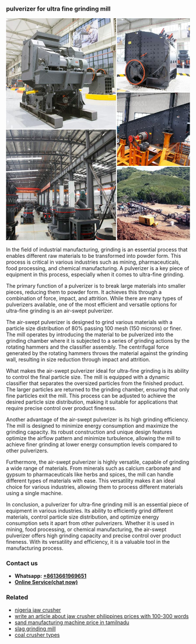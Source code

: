 <h3>pulverizer for ultra fine grinding mill</h3><img src='1702950344.jpg' alt=''><p>In the field of industrial manufacturing, grinding is an essential process that enables different raw materials to be transformed into powder form. This process is critical in various industries such as mining, pharmaceuticals, food processing, and chemical manufacturing. A pulverizer is a key piece of equipment in this process, especially when it comes to ultra-fine grinding.</p><p>The primary function of a pulverizer is to break large materials into smaller pieces, reducing them to powder form. It achieves this through a combination of force, impact, and attrition. While there are many types of pulverizers available, one of the most efficient and versatile options for ultra-fine grinding is an air-swept pulverizer.</p><p>The air-swept pulverizer is designed to grind various materials with a particle size distribution of 80% passing 100 mesh (150 microns) or finer. The mill operates by introducing the material to be pulverized into the grinding chamber where it is subjected to a series of grinding actions by the rotating hammers and the classifier assembly. The centrifugal force generated by the rotating hammers throws the material against the grinding wall, resulting in size reduction through impact and attrition.</p><p>What makes the air-swept pulverizer ideal for ultra-fine grinding is its ability to control the final particle size. The mill is equipped with a dynamic classifier that separates the oversized particles from the finished product. The larger particles are returned to the grinding chamber, ensuring that only fine particles exit the mill. This process can be adjusted to achieve the desired particle size distribution, making it suitable for applications that require precise control over product fineness.</p><p>Another advantage of the air-swept pulverizer is its high grinding efficiency. The mill is designed to minimize energy consumption and maximize the grinding capacity. Its robust construction and unique design features optimize the airflow pattern and minimize turbulence, allowing the mill to achieve finer grinding at lower energy consumption levels compared to other pulverizers.</p><p>Furthermore, the air-swept pulverizer is highly versatile, capable of grinding a wide range of materials. From minerals such as calcium carbonate and gypsum to pharmaceuticals like herbs and spices, the mill can handle different types of materials with ease. This versatility makes it an ideal choice for various industries, allowing them to process different materials using a single machine.</p><p>In conclusion, a pulverizer for ultra-fine grinding mill is an essential piece of equipment in various industries. Its ability to efficiently grind different materials, control particle size distribution, and optimize energy consumption sets it apart from other pulverizers. Whether it is used in mining, food processing, or chemical manufacturing, the air-swept pulverizer offers high grinding capacity and precise control over product fineness. With its versatility and efficiency, it is a valuable tool in the manufacturing process.</p><h3>Contact us</h3><ul><li><strong>Whatsapp:&nbsp;<a href="https://wa.me/8613661969651">+8613661969651</a></strong></li><li><a href="https://swt.shibang-china.com/?git&amp;zhl&amp;pulverizer for ultra fine grinding mill"><strong>Online Service(chat now)</strong></a></li></ul><h3>Related</h3><ul><li><a href='nigeria jaw crusher.md'>nigeria jaw crusher</a></li><li><a href='write an article about jaw crusher philippines prices with 100300 words.md'>write an article about jaw crusher philippines prices with 100-300 words</a></li><li><a href='sand manufacturing machine price in tamilnadu.md'>sand manufacturing machine price in tamilnadu</a></li><li><a href='slag grinding mill.md'>slag grinding mill</a></li><li><a href='coal crusher types.md'>coal crusher types</a></li></ul>